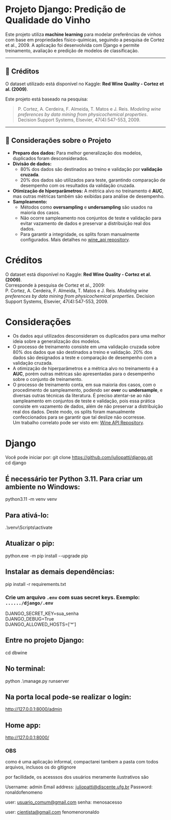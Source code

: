 # Projeto Django: Predição de Qualidade do Vinho

Este projeto utiliza **machine learning** para modelar preferências de vinhos com base em propriedades físico-químicas, seguindo a pesquisa de Cortez et al., 2009. A aplicação foi desenvolvida com Django e permite treinamento, avaliação e predição de modelos de classificação.

---

## 📜 Créditos
O dataset utilizado está disponível no Kaggle: **Red Wine Quality - Cortez et al. (2009)**.

Este projeto está baseado na pesquisa:
> P. Cortez, A. Cerdeira, F. Almeida, T. Matos e J. Reis. *Modeling wine preferences by data mining from physicochemical properties*. Decision Support Systems, Elsevier, 47(4):547-553, 2009.

---

## 🔎 Considerações sobre o Projeto
- **Preparo dos dados:** Para melhor generalização dos modelos, duplicados foram desconsiderados.
- **Divisão de dados:** 
  - 80% dos dados são destinados ao treino e validação por **validação cruzada**.
  - 20% dos dados são utilizados para teste, garantindo comparação de desempenho com os resultados da validação cruzada.
- **Otimização de hiperparâmetros:** A métrica alvo no treinamento é **AUC**, mas outras métricas também são exibidas para análise de desempenho.
- **Sampleamento:** 
  - Métodos como **oversampling** e **undersampling** são usados na maioria dos casos.
  - Não ocorre sampleamento nos conjuntos de teste e validação para evitar vazamento de dados e preservar a distribuição real dos dados.
  - Para garantir a integridade, os splits foram manualmente configurados. Mais detalhes no [wine_api repository](https://github.com/juliopatti/wine_api).

# Créditos
O dataset está disponível no Kaggle: **Red Wine Quality - Cortez et al. (2009)**.  
Corresponde à pesquisa de Cortez et al., 2009:  
P. Cortez, A. Cerdeira, F. Almeida, T. Matos e J. Reis. *Modeling wine preferences by data mining from physicochemical properties*. Decision Support Systems, Elsevier, 47(4):547-553, 2009.

# Considerações
- Os dados aqui utilizados desconsideram os duplicados para uma melhor ideia sobre a generalização dos modelos.
- O processo de treinamento consiste em uma validação cruzada sobre 80% dos dados que são destinados a treino e validação. 20% dos dados são designados a teste e comparação de desempenho com a validação cruzada.
- A otimização de hiperparâmetros e a métrica alvo no treinamento é a **AUC**, porém outras métricas são apresentadas para o desempenho sobre o conjunto de treinamento.
- O processo de treinamento conta, em sua maioria dos casos, com o procedimento de sampleamento, podendo ser **over** ou **undersample**, e diversas outras técnicas da literatura. É preciso atentar-se ao não sampleamento em conjuntos de teste e validação, pois essa prática consiste em vazamento de dados, além de não preservar a distribuição real dos dados. Deste modo, os splits foram manualmente confeccionados para se garantir que tal deslize não ocorresse.  
  Um trabalho correlato pode ser visto em: [Wine API Repository](https://github.com/juliopatti/wine_api).

# Django
Você pode iniciar por:
git clone https://github.com/juliopatti/django.git  
cd django  

## É necessário ter Python 3.11. Para criar um ambiente no Windows:
python3.11 -m venv venv  

## Para ativá-lo:
.\venv\Scripts\activate  

## Atualizar o pip:
python.exe -m pip install --upgrade pip  

## Instalar as demais dependências:
pip install -r requirements.txt  

### Crie um arquivo `.env` com suas secret keys. Exemplo: `....../django/.env`
DJANGO_SECRET_KEY=sua_senha  
DJANGO_DEBUG=True  
DJANGO_ALLOWED_HOSTS=['*']  

## Entre no projeto Django:
cd dbwine  

## No terminal:
python .\manage.py runserver  

## Na porta local pode-se realizar o login:
http://127.0.0.1:8000/admin  

## Home app:
http://127.0.0.1:8000/


### OBS ##
como é uma aplicação informal, compactarei tambem a pasta com todos arquivos, inclusos os do gitignore

por facilidade, os acesssos dos usuários meramente ilustrativos são

Username: admin
Email address: juliopatti@discente.ufg.br
Password: ronaldofenomeno

user: usuario_comum@gmail.com
senha: menosacesso

user: cientista@gmail.com
fenomenoronaldo
